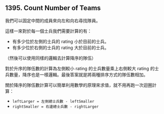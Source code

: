 ## 1395. Count Number of Teams

我們可以固定中間的成員來向左和向右尋找隊員。

這樣一來對於每一個士兵我們需要計算的有：

* 有多少位於左側的士兵的 rating 小於目前的士兵。
* 有多少位於右側的士兵的 rating 大於目前的士兵。

（然後可以使用同樣的邏輯去計算降序的隊伍）

對於升序的隊伍數的計算為左側較小 rating 的士兵數量乘上右側較大 rating 的士兵數量，降序也是一樣邏輯。最後答案就是將兩種排序方式的隊伍數相加。

關於降序的隊伍數計算可以簡單利用數學的原理來求值，就不用再跑一次迴圈計算：

* `leftLarger = 左側總士兵數 - leftSmaller`
* `rightSmaller = 右邊總士兵數 - rightLarger`
